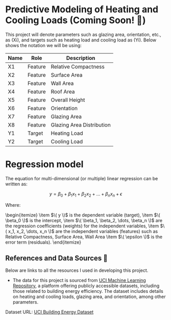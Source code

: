 # Predictive Modeling of Heating and Cooling Loads (Coming Soon! 🚧)

This project will denote parameters such as glazing area, orientation, etc., as (Xi), and targets such as heating load and cooling load as (Yi). Below shows the notation we will be using:

| Name | Role   | Description               |
|------|--------|---------------------------|
| X1   | Feature| Relative Compactness      |
| X2   | Feature| Surface Area              |
| X3   | Feature| Wall Area                 |
| X4   | Feature| Roof Area                 |
| X5   | Feature| Overall Height            |
| X6   | Feature| Orientation               |
| X7   | Feature| Glazing Area              |
| X8   | Feature| Glazing Area Distribution |
| Y1   | Target | Heating Load              |
| Y2   | Target | Cooling Load              |

# Regression model 
The equation for multi-dimensional (or multiple) linear regression can be written as:

$$
y = \beta_0 + \beta_1 x_1 + \beta_2 x_2 + \dots + \beta_n x_n + \epsilon
$$

Where:

\begin{itemize}
  \item $\( y \)$ is the dependent variable (target),
  \item $\( \beta_0 \)$ is the intercept,
  \item $\( \beta_1, \beta_2, \dots, \beta_n \)$ are the regression coefficients (weights) for the independent variables,
  \item $\( x_1, x_2, \dots, x_n \)$ are the independent variables (features) such as Relative Compactness, Surface Area, Wall Area
  \item $\( \epsilon \)$ is the error term (residuals).
\end{itemize}

## References and Data Sources 📖

Below are links to all the resources I used in developing this project.

- The data for this project is sourced from [UCI Machine Learning Repository](https://archive.ics.uci.edu/datasets), a platform offering publicly accessible datasets, including those related to building energy efficiency. The dataset includes details on heating and cooling loads, glazing area, and orientation, among other parameters.

Dataset URL: [UCI Building Energy Dataset](https://archive.ics.uci.edu/dataset/242/energy+efficiency)
